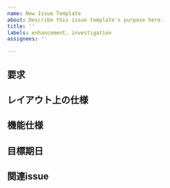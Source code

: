 ```yaml
---
name: New Issue Template
about: Describe this issue template's purpose here.
title: ''
labels: enhancement, investigation
assignees: ''

---
```


## 要求

## レイアウト上の仕様

## 機能仕様

## 目標期日

## 関連issue
